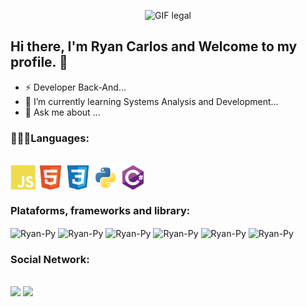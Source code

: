 <p align="center">
  <img src"original-2b972d38662cf2d12fede3d824f906bd.gif" alt="GIF legal" width=450"/>
</p>


## Hi there, I'm Ryan Carlos and Welcome to my profile. 👋

- ⚡ Developer Back-And...
- 🌱 I’m currently learning Systems Analysis and Development...
- 💬 Ask me about ...

### 👨🏼‍💻Languages:
<div style="display: inline_block"><br>
    <img align="center" alt="Rafa-Js" height="40" width="40" src="https://raw.githubusercontent.com/devicons/devicon/master/icons/javascript/javascript-plain.svg">
    <img align="center" alt="Rafa-HTML" height="40" width="40" src="https://raw.githubusercontent.com/devicons/devicon/master/icons/html5/html5-original.svg">
    <img align="center" alt="Rafa-CSS" height="40" width="40" src="https://raw.githubusercontent.com/devicons/devicon/master/icons/css3/css3-original.svg">
    <img align="center" alt="Rafa-Python" height="40" width="40" src="https://raw.githubusercontent.com/devicons/devicon/master/icons/python/python-original.svg">
    <img align="center" alt="Rafa-Csharp" height="40" width="40" src="https://raw.githubusercontent.com/devicons/devicon/master/icons/csharp/csharp-original.svg">
</div>

### Plataforms, frameworks and library:
<div>
  <img align="center" alt="Ryan-Py" height="40" widht="50" src="https://cdn.jsdelivr.net/gh/devicons/devicon@latest/icons/playwright/playwright-original.svg" />
  <img align="center" alt="Ryan-Py" height="40" widht="50" src="https://cdn.jsdelivr.net/gh/devicons/devicon@latest/icons/selenium/selenium-original.svg" />
  <img align="center" alt="Ryan-Py" height="40" widht="50" src="https://cdn.jsdelivr.net/gh/devicons/devicon@latest/icons/pandas/pandas-original-wordmark.svg" />
  <img align="center" alt="Ryan-Py" height="40" widht="50" src="https://cdn.jsdelivr.net/gh/devicons/devicon@latest/icons/json/json-plain.svg" />
  <img align="center" alt="Ryan-Py" height="40" widht="50" src="https://cdn.jsdelivr.net/gh/devicons/devicon@latest/icons/docker/docker-plain-wordmark.svg" />
  <img align="center" alt="Ryan-Py" height="40" widht="50" src="https://cdn.jsdelivr.net/gh/devicons/devicon@latest/icons/numpy/numpy-plain-wordmark.svg" />
</div>

### Social Network:
<div style="display: inline_block"><br>
  <a href="https://instagram.com/_ryanzinnn" target="_blank"><img src="https://img.shields.io/badge/-Instagram-%23E4405F?style=for-the-badge&logo=instagram&logoColor=white" target="_blank"></a>
  <a href="[https://www.linkedin.com/in/](https://www.linkedin.com/in/ryan-carlos-12b5562a5/)" target="_blank"><img src="https://img.shields.io/badge/-LinkedIn-%230077B5?style=for-the-badge&logo=linkedin&logoColor=white" target="_blank"></a>
</div>
